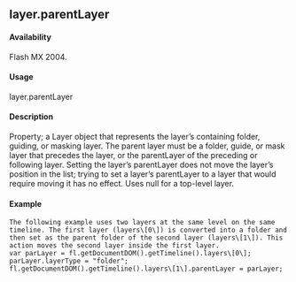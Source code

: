 ## layer.parentLayer

#### Availability

Flash MX 2004.

#### Usage

layer.parentLayer

#### Description

Property; a Layer object that represents the layer’s containing folder, guiding, or masking layer. The parent layer must be a folder, guide, or mask layer that precedes the layer, or the parentLayer of the preceding or following layer. Setting the layer’s parentLayer does not move the layer’s position in the list; trying to set a layer’s parentLayer to a layer that would require moving it has no effect. Uses null for a top-level layer.

#### Example

```
The following example uses two layers at the same level on the same timeline. The first layer (layers\[0\]) is converted into a folder and then set as the parent folder of the second layer (layers\[1\]). This action moves the second layer inside the first layer.
var parLayer = fl.getDocumentDOM().getTimeline().layers\[0\]; parLayer.layerType = "folder"; fl.getDocumentDOM().getTimeline().layers\[1\].parentLayer = parLayer;

```